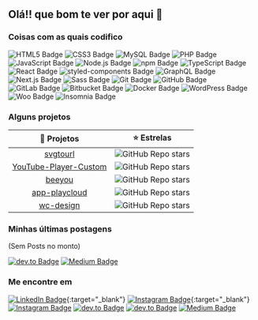 ## Olá!! que bom te ver por aqui 👋
<!--
**eulukasthyago/eulukasthyago** is a ✨ _special_ ✨ repository because its `README.md` (this file) appears on your GitHub profile.

Here are some ideas to get you started:

- 🔭 I’m currently working on ...
- 🌱 I’m currently learning ...
- 👯 I’m looking to collaborate on ...
- 🤔 I’m looking for help with ...
- 💬 Ask me about ...
- 📫 How to reach me: ...
- 😄 Pronouns: ...
- ⚡ Fun fact: ...
-->

### Coisas com as quais codifico

![HTML5 Badge](https://img.shields.io/badge/HTML5-E34F26?logo=html5&logoColor=fff&style=flat-square)
![CSS3 Badge](https://img.shields.io/badge/CSS3-1572B6?logo=css3&logoColor=fff&style=flat-square)
![MySQL Badge](https://img.shields.io/badge/MySQL-4479A1?logo=mysql&logoColor=fff&style=flat-square)
![PHP Badge](https://img.shields.io/badge/PHP-777BB4?logo=php&logoColor=fff&style=flat-square)
![JavaScript Badge](https://img.shields.io/badge/JavaScript-F7DF1E?logo=javascript&logoColor=2a2a2a&textColor=fff&style=flat-square)
![Node.js Badge](https://img.shields.io/badge/Node.js-393?logo=nodedotjs&logoColor=fff&style=flat-square)
![npm Badge](https://img.shields.io/badge/npm-CB3837?logo=npm&logoColor=fff&style=flat-square)
![TypeScript Badge](https://img.shields.io/badge/TypeScript-3178C6?logo=typescript&logoColor=fff&style=flat-square)
![React Badge](https://img.shields.io/badge/React-61DAFB?logo=react&logoColor=2a2a2a&style=flat-square)
![styled-components Badge](https://img.shields.io/badge/styled--components-DB7093?logo=styledcomponents&logoColor=fff&style=flat-square)
![GraphQL Badge](https://img.shields.io/badge/GraphQL-E10098?logo=graphql&logoColor=fff&style=flat-square)
![Next.js Badge](https://img.shields.io/badge/Next.js-2a2a2a?logo=nextdotjs&logoColor=fff&style=flat-square)
![Sass Badge](https://img.shields.io/badge/Sass-C69?logo=sass&logoColor=fff&style=flat-square)
![Git Badge](https://img.shields.io/badge/Git-F05032?logo=git&logoColor=fff&style=flat-square)
![GitHub Badge](https://img.shields.io/badge/GitHub-2a2a2a?logo=github&logoColor=fff&style=flat-square)
![GitLab Badge](https://img.shields.io/badge/GitLab-FC6D26?logo=gitlab&logoColor=fff&style=flat-square)
![Bitbucket Badge](https://img.shields.io/badge/Bitbucket-0052CC?logo=bitbucket&logoColor=fff&style=flat-square)
![Docker Badge](https://img.shields.io/badge/Docker-2496ED?logo=docker&logoColor=fff&style=flat-square)
![WordPress Badge](https://img.shields.io/badge/WordPress-21759B?logo=wordpress&logoColor=fff&style=flat-square)
![Woo Badge](https://img.shields.io/badge/Woo-96588A?logo=woo&logoColor=fff&style=flat-square)
![Insomnia Badge](https://img.shields.io/badge/Insomnia-4000BF?logo=insomnia&logoColor=fff&style=flat-square)


### Alguns projetos
|                                    🎁 Projetos                                   	|                                                                  ⭐️ Estrelas                                                                 	|
|:-------------------------------------------------------------------------------:	|:-------------------------------------------------------------------------------------------------------------------------------------------:	|
| [svgtourl](https://github.com/webcolmeia/svgtourl)                              	| ![GitHub Repo stars](https://img.shields.io/github/stars/webcolmeia/svgtourl?color=%23ff6600&logo=github&style=flat-square)                 	|
| [YouTube-Player-Custom](https://github.com/eulukasthyago/YouTube-Player-Custom) 	| ![GitHub Repo stars](https://img.shields.io/github/stars/eulukasthyago/YouTube-Player-Custom?color=%23ff6600&logo=github&style=flat-square) 	|
| [beeyou](https://github.com/eulukasthyago/beeyou)                               	| ![GitHub Repo stars](https://img.shields.io/github/stars/eulukasthyago/beeyou?color=%23ff6600&logo=github&style=flat-square)                	|
| [app-playcloud](https://github.com/webplayclod/app-playcloud)                   	| ![GitHub Repo stars](https://img.shields.io/github/stars/webplayclod/app-playcloud?color=%23ff6600&logo=github&style=flat-square)           	|
| [wc-design](https://github.com/eulukasthyago/wc-design)                         	| ![GitHub Repo stars](https://img.shields.io/github/stars/eulukasthyago/wc-design?color=%23ff6600&logo=github&style=flat-square)             	|

### Minhas últimas postagens
(Sem Posts no monto)

[![dev.to Badge](https://img.shields.io/badge/dev.to-2a2a2a?logo=devdotto&logoColor=fff&style=flat-square)](https://dev.to/eulukasthyago)
[![Medium Badge](https://img.shields.io/badge/Medium-2a2a2a?logo=medium&logoColor=fff&style=flat-square)](https://medium.com/@eulukasthyago)

### Me encontre em
[![LinkedIn Badge](https://img.shields.io/badge/LinkedIn-0A66C2?logo=linkedin&logoColor=fff&style=flat-square)](https://www.linkedin.com/in/eulukasthyago){:target="_blank"}
[![Instagram Badge](https://img.shields.io/badge/Instagram-E4405F?logo=instagram&logoColor=fff&style=flat-square)](http://instagram.com/eulukasthyago){:target="_blank"}
[![Instagram Badge](https://img.shields.io/badge/Instagram-ffc864?logo=instagram&logoColor=2a2a2a&style=flat-square)](http://instagram.com/webcolmeia)
[![dev.to Badge](https://img.shields.io/badge/dev.to-2a2a2a?logo=devdotto&logoColor=fff&style=flat-square)](https://dev.to/eulukasthyago)
[![dev.to Badge](https://img.shields.io/badge/dev.to-ffc864?logo=devdotto&logoColor=2a2a2a&style=flat-square)](https://dev.to/webcolmeia)
[![Medium Badge](https://img.shields.io/badge/Medium-2a2a2a?logo=medium&logoColor=fff&style=flat-square)](https://medium.com/@eulukasthyago)

<!-- [![Lucas Tiago](https://github-readme-stats.vercel.app/api?username=eulukasthyago&show_icons=true&theme=gruvbox)](https://github.com/eulukasthyago)
<br />
[![Top Langs](https://github-readme-stats.vercel.app/api/top-langs/?username=eulukasthyago&layout=compact&theme=gruvbox)](https://github.com/eulukasthyago) -->
